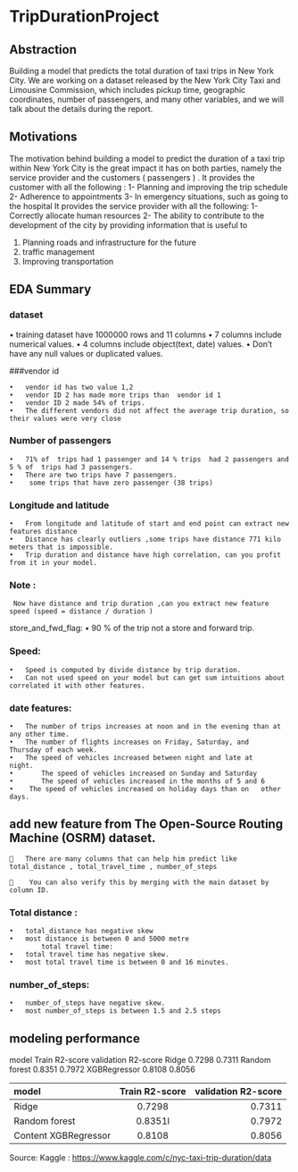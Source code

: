 # TripDurationProject
## Abstraction
Building a model that predicts the total duration of taxi trips in New York City. We are working on a dataset released by the New York City Taxi and Limousine Commission, which includes pickup time, geographic coordinates, number of passengers, and many other variables, and we will talk about the details during the report.

## Motivations
The motivation behind building a model to predict the duration of a taxi trip within New York City is the great impact it has on both parties, namely the service provider and the customers   (  passengers  ) .
It provides the customer with all the following : 
1- Planning and improving the trip schedule
2- Adherence to appointments
3- In emergency situations, such as going to the hospital
It provides the service provider with all the following: 
1- Correctly allocate human resources
2- The ability to contribute to the development of the city by providing information that is useful to
1)	Planning roads and infrastructure for the future
2)	traffic management
3)	Improving transportation
   
## EDA Summary
   ### dataset
•	training dataset have 1000000 rows and 11 columns
•	7 columns include numerical values.
•	4 columns include object(text, date) values. 
•	Don’t have any null values or duplicated values.



###vendor id 
```
•	vendor id has two value 1,2
•	vendor ID 2 has made more trips than  vendor id 1
•	vendor ID 2 made 54% of trips.
•	The different vendors did not affect the average trip duration, so their values were very close
```
### Number of passengers 
```
•	71% of  trips had 1 passenger and 14 % trips  had 2 passengers and 5 % of  trips had 3 passengers.
•	There are two trips have 7 passengers.
•	 some trips that have zero passenger (38 trips)
```
### Longitude and latitude 
```
•	From longitude and latitude of start and end point can extract new features distance
•	Distance has clearly outliers ,some trips have distance 771 kilo meters that is impossible. 
•	Trip duration and distance have high correlation, can you profit from it in your model.
```
### Note :
```
 Now have distance and trip duration ,can you extract new feature speed (speed = distance / duration )
```
store_and_fwd_flag:
•	90 %  of the trip not a store and forward trip.


### Speed:
```
•	Speed is computed by divide distance by trip duration. 
•	Can not used speed on your model but can get sum intuitions about correlated it with other features.
```

### date features:
```
•	The number of trips increases at noon and in the evening than at any other time.
•	The number of flights increases on Friday, Saturday, and         Thursday of each week.
•	The speed of vehicles increased between night and late at              night.
•	    The speed of vehicles increased on Sunday and Saturday
•	    The speed of vehicles increased in the months of 5 and 6
•	 The speed of vehicles increased on holiday days than on   other days.
```

## add new feature from The Open-Source Routing Machine (OSRM) dataset.
```
	There are many columns that can help him predict like total_distance , total_travel_time , number_of_steps 

	 You can also verify this by merging with the main dataset by column ID.

```
### Total distance :
```
•	total_distance has negative skew
•	most distance is between 0 and 5000 metre
        total travel time:
•	total travel time has negative skew.
•	most total travel time is between 0 and 16 minutes.
```
### number_of_steps:
```
•	number_of_steps have negative skew.
•	most number_of_steps is between 1.5 and 2.5 steps
```
## modeling performance 
model	               Train R2-score	       validation R2-score
Ridge	                   0.7298               	   0.7311
Random forest	           0.8351	                   0.7972
XGBRegressor	          0.8108	                   0.8056

| model  | Train R2-score | validation R2-score |
| :---         |     :---:      |          ---: |
| Ridge | 0.7298 |0.7311 |
| Random forest	  | 0.8351l  |0.7972 |
| Content XGBRegressor  | 0.8108  |0.8056 |

Source:
Kaggle : https://www.kaggle.com/c/nyc-taxi-trip-duration/data

